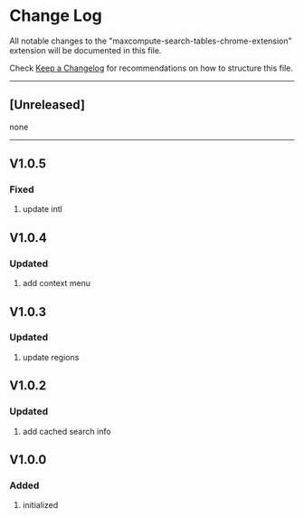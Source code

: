# Change Log

All notable changes to the "maxcompute-search-tables-chrome-extension" extension will be documented in this file.

Check [Keep a Changelog](http://keepachangelog.com/) for recommendations on how to structure this file.

--------------------------------------------------------------------
## [Unreleased]
none

---------------------------------------------------------------------

## V1.0.5
### Fixed
1. update intl

## V1.0.4
### Updated
1. add context menu

## V1.0.3
### Updated
1. update regions

## V1.0.2
### Updated
1. add cached search info

## V1.0.0
### Added
1. initialized
